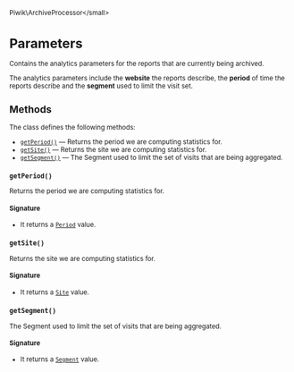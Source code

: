 <small>Piwik\ArchiveProcessor\</small>

Parameters
==========

Contains the analytics parameters for the reports that are currently being archived.

The analytics
parameters include the **website** the reports describe, the **period** of time the reports describe
and the **segment** used to limit the visit set.

Methods
-------

The class defines the following methods:

- [`getPeriod()`](#getperiod) &mdash; Returns the period we are computing statistics for.
- [`getSite()`](#getsite) &mdash; Returns the site we are computing statistics for.
- [`getSegment()`](#getsegment) &mdash; The Segment used to limit the set of visits that are being aggregated.

<a name="getperiod" id="getperiod"></a>
<a name="getPeriod" id="getPeriod"></a>
### `getPeriod() `
Returns the period we are computing statistics for.

#### Signature

- It returns a [`Period`](../../Piwik/Period.md) value.

<a name="getsite" id="getsite"></a>
<a name="getSite" id="getSite"></a>
### `getSite() `
Returns the site we are computing statistics for.

#### Signature

- It returns a [`Site`](../../Piwik/Site.md) value.

<a name="getsegment" id="getsegment"></a>
<a name="getSegment" id="getSegment"></a>
### `getSegment() `
The Segment used to limit the set of visits that are being aggregated.

#### Signature

- It returns a [`Segment`](../../Piwik/Segment.md) value.

